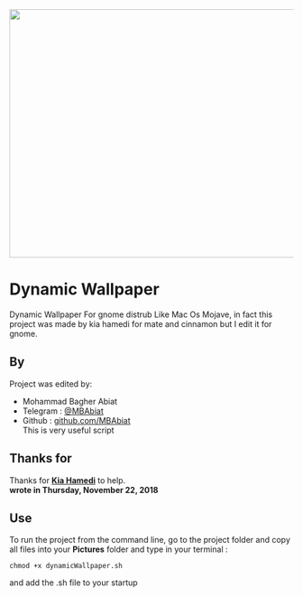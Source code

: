 
<img src="https://media.giphy.com/media/2UwGJoDlGIs4elGa5W/giphy.gif" width="900" height="440" />

# Dynamic Wallpaper
Dynamic Wallpaper For gnome distrub Like Mac Os Mojave, in fact  this project was made by kia hamedi for mate and cinnamon but I edit it for gnome.


## By 


Project was edited  by:
- Mohammad Bagher Abiat 
- Telegram : [@MBAbiat](https://t.me/MBAbiat)
- Github : [github.com/MBAbiat](https://github.com/MBAbiat)<br>
This is very useful script 

## Thanks for

Thanks for  [<b>Kia Hamedi</b>](https://t.me/happy722) to help.<br>
<b>wrote in Thursday,  November 22, 2018</b>

## Use

To run the project from the command line, go to the project folder and copy all files into your <b>Pictures</b> folder and type in your terminal :
```
chmod +x dynamicWallpaper.sh
```
and add the .sh file to your startup

